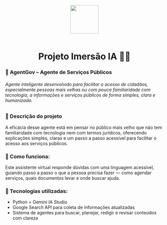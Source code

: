<div align="center">
  <img src="https://github.com/user-attachments/assets/5ba17ac9-e440-4f5b-8fd9-5aa1e15ac740" height="90px"/>
</div>

</br>

<h1 align="center">
  Projeto Imersão IA 🤖🧠
</h1>

<h3>
  🤖 AgentGov – Agente de Serviços Públicos
</h3>
 
<h6>
  Agente inteligente desenvolvido para facilitar o acesso de cidadãos, especialmente pessoas mais velhas ou com pouca familiaridade com tecnologia, a informações e serviços públicos de forma    simples, clara e humanizada.
</h6>


### 📌 Descrição do projeto
A eficácia desse agente está em pensar no público mais velho que não tem familiaridade com tecnologia nem com termos jurídicos, oferecendo explicações simples, claras e um passo a passo acessível para facilitar o acesso aos serviços públicos.

### 💬 Como funciona:
Este assistente virtual responde dúvidas com uma linguagem acessível, guiando passo a passo o que a pessoa precisa fazer — como agendar serviços, quais documentos levar e onde buscar ajuda.

### 🔧 Tecnologias utilizadas:
- Python + Gemini IA Studio  
- Google Search API para coleta de informações atualizadas  
- Sistema de agentes para buscar, planejar, redigir e revisar conteúdos com clareza


